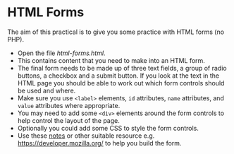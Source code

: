# HTML Forms
The aim of this practical is to give you some practice with HTML forms (no PHP).
* Open the file *html-forms.html*.
* This contains content that you need to make into an HTML form.
* The final form needs to be made up of three text fields, a group of radio buttons, a checkbox and a submit button. If you look at the text in the HTML page you should be able to work out which form controls should be used and where.
* Make sure you use ```<label>``` elements, ```id``` attributes, ```name``` attributes, and ```value``` attributes where appropriate.
* You may need to add some ```<div>``` elements around the form controls to help control the layout of the page.
* Optionally you could add some CSS to style the form controls.
* Use these [notes](https://github.com/CIT2202/html-forms/blob/master/html-forms.md) or other suitable resource e.g. https://developer.mozilla.org/ to help you build the form.
